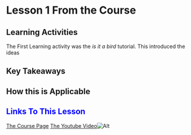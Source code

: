 # Lesson 1 From the Course
## Learning Activities
The First Learning activity was the *is it a bird* tutorial. 
This introduced the ideas
## Key Takeaways 
## How this is Applicable 
## <span style="color:blue">Links To This Lesson</span>
[The Course Page](https://course.fast.ai/Lessons/lesson1.html)
[The Youtube Video](https://www.youtube.com/watch?v=8SF_h3xF3cE)![Alt](/youtube.png "Title")

